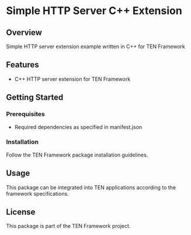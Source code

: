 # Simple HTTP Server C++ Extension

## Overview

Simple HTTP server extension example written in C++ for TEN Framework

## Features

- C++ HTTP server extension for TEN Framework

## Getting Started

### Prerequisites

- Required dependencies as specified in manifest.json

### Installation

Follow the TEN Framework package installation guidelines.

## Usage

This package can be integrated into TEN applications according to the framework specifications.

## License

This package is part of the TEN Framework project.
